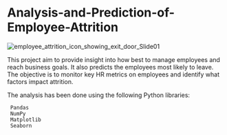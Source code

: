 # Analysis-and-Prediction-of-Employee-Attrition 


![employee_attrition_icon_showing_exit_door_Slide01](https://github.com/SurbhiPandey22/Analysis-and-Prediction-of-Employee-Attrition/assets/116813963/8b188ad7-d3e8-4b6c-bec5-ec9cf362ec92)

This project aim to provide insight into how best to manage employees and reach business goals. It also predicts the employees most likely to leave. The objective is to monitor key HR metrics on employees and identify what factors impact attrition. 

The analysis has been done using the following Python libraries:

     Pandas
     NumPy
     Matplotlib
     Seaborn




